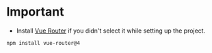 # Important

- Install [Vue Router](https://router.vuejs.org/installation.html) if you didn't select it while setting up the project.

```
npm install vue-router@4
```